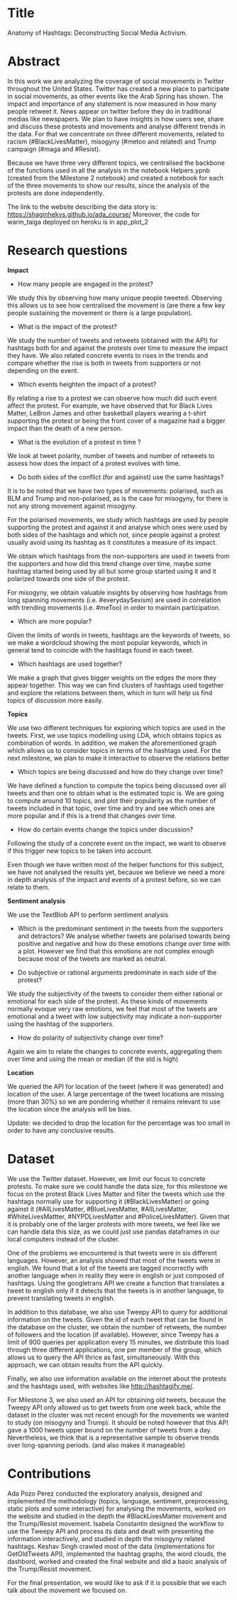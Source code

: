 # Title
Anatomy of Hashtags: Deconstructing Social Media Activism.

# Abstract
In this work we are analyzing the coverage of social movements in Twitter throughout the United States. Twitter has created a new place to participate in social movements, as other events like the Arab Spring has shown. The impact and importance of any statement is now measured in how many people retweet it. News appear on twitter before they do in traditional medias like newspapers.  We plan to have insights in how users see, share and discuss these protests and movements and analyse different trends in the data. For that we concentrate on three different movements, related to racism (#BlackLivesMatter), misogyny (#metoo and related) and Trump campaign (#maga and #Resist).

Because we have three very different topics, we centralised the backbone of the functions used in all the analysis in the notebook Helpers.ypnb (created from the Milestone 2 notebook) and created a notebook for each of the three movements to show our results, since the analysis of the protests are done independently.

The link to the website describing the data story is: https://shaginhekvs.github.io/ada_course/
Moreover, the code for warm_taiga deployed on heroku is in app_plot_2
# Research questions

**Impact**

* How many people are engaged in the protest?

We study this by observing how many unique people tweeted. Observing this allows us to see how centralised the movement is (are there a few key people sustaining the movement or there is a large population).

* What is the impact of the protest?

We study the number of tweets and retweets (obtained with the API) for hashtags both for and against the protests over time to measure the impact they have. We also related concrete events to rises in the trends and compare whether the rise is both in tweets from supporters or not depending on the event.

* Which events heighten the impact of a protest?

By relating a rise to a protest we can observe how much did such event affect the protest. For example, we have observed that for Black Lives Matter, LeBron James and other basketball players wearing a t-shirt supporting the protest or being the front cover of a magazine had a bigger impact than the death of a new person.

* What is the evolution of a protest in time ?  

We look at tweet polarity, number of tweets and number of retweets to assess how does the impact of a protest evolves with time.

* Do both sides of the conflict (for and against) use the same hashtags?

It is to be noted that we have two types of movements: polarised, such as BLM and Trump and non-polarised, as is the case for misogyny, for there is not any strong movement against misogyny.  

For the polarised movements, we study which hashtags are used by people supporting the protest and against it and analyse which ones were used by both sides of the hashtags and which not, since people against a protest usually avoid using its hashtag as it constitutes a measure of its impact.

We obtain which hashtags from the non-supporters are used in tweets from the supporters and how did this trend change over time, maybe some hashtag started being used by all but some group started using it and it polarized towards one side of the protest.

For misogyny, we obtain valuable insights by observing how hashtags from long spanning movements (i.e. #everydaySexism) are used in correlation with trending movements (i.e. #meToo) in order to maintain participation.


* Which are more popular?

Given the limits of words in tweets, hashtags are the keywords of tweets, so we make a wordcloud showing the most popular keywords, which in general tend to coincide with the hashtags found in each tweet.

* Which hashtags are used together?

We make a graph that gives bigger weights on the edges the more they appear together. This way we can find clusters of hashtags used together and explore the relations between them, which in turn will help us find topics of discussion more easily.

**Topics**

We use two different techniques for exploring which topics are used in the tweets. First, we use topics modelling using LDA, which obtains topics as combination of words. In addition, we maken the aforementioned graph which allows us to consider topics in terms of the hashtags used. For the next milestone, we plan to make it interactive to observe the relations better

* Which topics are being discussed and how do they change over time?

We have defined a function to compute the topics being discussed over all tweets and then one to obtain what is the estimated topic is. We are going to compute around 10 topics, and plot their popularity as the number of tweets included in that topic, over time and try and see which ones are more popular and if this is a trend that changes over time.

* How do certain events change the topics under discussion?

Following the study of a concrete event on the impact, we want to observe if this trigger new topics to be taken into account.

Even though we have written most of the helper functions for this subject, we have not analysed the results yet, because we believe we need a more in depth analysis of the impact and events of a protest before, so we can relate to them.

**Sentiment analysis**

We use the TextBlob API to perform sentiment analysis

* Which is the predominant sentiment in the tweets from the supporters and detractors?
We analyse whether tweets are polarised towards being positive and negative and how do these emotions change over time with a plot. However we find that this emotions are not complex enough because most of the tweets are marked as neutral.

* Do subjective or rational arguments predominate in each side of the protest?

We study the subjectivity of the tweets to consider them either rational or emotional for each side of the protest. As these kinds of movements normally evoque very raw emotions, we feel that most of the tweets are emotional and a tweet with low subjectivity may indicate a non-supporter using the hashtag of the supporters.

* How do polarity of subjectivity change over time?

Again we aim to relate the changes to concrete events, aggregating them over time and using the mean or median (if the std is high)

**Location**

We queried the API for location of the tweet (where it was generated) and location of the user. A large percentage of the tweet locations are missing (more than 30%) so we are pondering whether it remains relevant to use the location since the analysis will be bias.

Update: we decided to drop the location for the percentage was too small in order to have any conclusive results.

# Dataset

We use the Twitter dataset. However, we limit our focus to concrete protests. To make sure we could handle the data size, for this milestone we focus on the protest Black Lives Matter and filter the tweets which use the hashtags normally use for supporting it (#BlackLivesMatter) or going against it (#AllLivesMatter, #BlueLivesMatter, #AllLivesMatter, #WhiteLivesMattter, #NYPDLivesMatter and #PoliceLivesMatter). Given that it is probably one of the larger protests with more tweets, we feel like we can handle data this size, as we could just use pandas dataframes in our local computers instead of the cluster.

One of the problems we encountered is that tweets were in six different languages. However, an analysis showed that most of the tweets were in english. We found that a lot of the tweets are tagged incorrectly with another language when in reality they were in english or just composed of hashtags. Using the googletrans API we create a function that translates a tweet to english only if it detects that the tweets is in another language, to prevent translating tweets in english.

In addition to this database, we also use Tweepy API to query for additional information on the tweets. Given the id of each tweet that can be found in the database on the cluster, we obtain the number of retweets, the number of followers and the location (if available). However, since Tweepy has a limit of 900 queries per application every 15 minutes, we distribute this load through three different applications, one per member of the group, which allows us to query the API thrice as fast, simultaneously. With this approach, we can obtain results from the API quickly.

Finally, we also use information available on the internet about the protests and the hashtags used, with websites like http://hashtagify.me/.

For Milestone 3, we also used an API for obtaining old tweets, because the Tweepy API only allowed us to get tweets from one week back, while the dataset in the cluster was not recent enough for the movements we wanted to study (on misogyny and Trump).
It should be noted however that this API gave a 1000 tweets upper bound on the number of tweets from a day. Nevertheless, we think that is a representative sample to observe trends over long-spanning periods. (and also makes it manageable)


# Contributions

Ada Pozo Perez conducted the exploratory analysis, designed and implemented the methodology (topics, language, sentiment, preprocessing, static plots and some interactive) for analysing the movements, worked on the website and studied in the depth the #BlackLivesMatter movement and the Trump/Resist movement. Isabela Constantin designed the workflow to use the Tweepy API and process its data and dealt with presenting the information interactively, and studied in depth the misogyny related hashtags. Keshav Singh crawled most of the data (implementations for GetOldTweets API), implemented the hashtag graphs, the word clouds, the dashbord, worked and created the final website and did a basic analysis of the Trump/Resist movement.

For the final presentation, we would like to ask if it is possible that we each talk about the movement we focused on.

